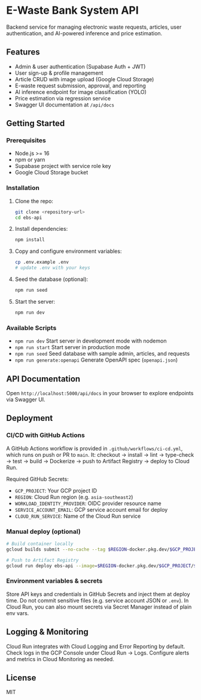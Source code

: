 # E-Waste Bank System API

Backend service for managing electronic waste requests, articles, user authentication, and AI-powered inference and price estimation.

## Features

- Admin & user authentication (Supabase Auth + JWT)
- User sign-up & profile management
- Article CRUD with image upload (Google Cloud Storage)
- E-waste request submission, approval, and reporting
- AI inference endpoint for image classification (YOLO)
- Price estimation via regression service
- Swagger UI documentation at `/api/docs`

## Getting Started

### Prerequisites

- Node.js >= 16
- npm or yarn
- Supabase project with service role key
- Google Cloud Storage bucket

### Installation

1. Clone the repo:
   ```bash
   git clone <repository-url>
   cd ebs-api
   ```
2. Install dependencies:
   ```bash
   npm install
   ```
3. Copy and configure environment variables:
   ```bash
   cp .env.example .env
   # update .env with your keys
   ```
4. Seed the database (optional):
   ```bash
   npm run seed
   ```
5. Start the server:
   ```bash
   npm run dev
   ```

### Available Scripts

- `npm run dev`        Start server in development mode with nodemon
- `npm run start`      Start server in production mode
- `npm run seed`       Seed database with sample admin, articles, and requests
- `npm run generate:openapi`  Generate OpenAPI spec (`openapi.json`)

## API Documentation

Open `http://localhost:5000/api/docs` in your browser to explore endpoints via Swagger UI.

## Deployment

### CI/CD with GitHub Actions
A GitHub Actions workflow is provided in `.github/workflows/ci-cd.yml`, which runs on push or PR to `main`. It: checkout → install → lint → type-check → test → build → Dockerize → push to Artifact Registry → deploy to Cloud Run.

Required GitHub Secrets:
- `GCP_PROJECT`: Your GCP project ID
- `REGION`: Cloud Run region (e.g. `asia-southeast2`)
- `WORKLOAD_IDENTITY_PROVIDER`: OIDC provider resource name
- `SERVICE_ACCOUNT_EMAIL`: GCP service account email for deploy
- `CLOUD_RUN_SERVICE`: Name of the Cloud Run service

### Manual deploy (optional)
```bash
# Build container locally
gcloud builds submit --no-cache --tag $REGION-docker.pkg.dev/$GCP_PROJECT/$CLOUD_RUN_SERVICE/ebs-api .

# Push to Artifact Registry
gcloud run deploy ebs-api --image=$REGION-docker.pkg.dev/$GCP_PROJECT/$CLOUD_RUN_SERVICE/ebs-api --platform=managed --region=$REGION --allow-unauthenticated 
```

### Environment variables & secrets
Store API keys and credentials in GitHub Secrets and inject them at deploy time. Do not commit sensitive files (e.g. service account JSON or `.env`). In Cloud Run, you can also mount secrets via Secret Manager instead of plain env vars.

## Logging & Monitoring
Cloud Run integrates with Cloud Logging and Error Reporting by default. Check logs in the GCP Console under Cloud Run → Logs. Configure alerts and metrics in Cloud Monitoring as needed.

## License

MIT
